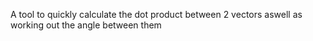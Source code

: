 A tool to quickly calculate the dot product between 2 vectors aswell as working out the angle between them
